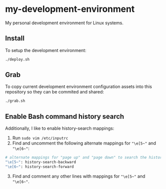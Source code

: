 # my-development-environment
My personal development environment for Linux systems.

## Install
To setup the development environment:
```bash
./deploy.sh
```

## Grab
To copy current development environment configuration assets into this repository so they can be commited and shared:
```bash
./grab.sh
```

## Enable Bash command history search
Additionally, I like to enable history-search mappings: 
1. Run `sudo vim /etc/inputrc`
2. Find and uncomment the following alternate mappings for `"\e[5~"` and `"\e[6~"`:
```bash
# alternate mappings for "page up" and "page down" to search the history
"\e[5~": history-search-backward
"\e[6~": history-search-forward
```
3. Find and comment any other lines with mappings for `"\e[5~"` and `"\e[6~"`.

